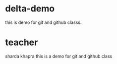 # delta-demo
this is demo for git and github classs.
 
 # teacher
 
 sharda khapra
this is  a demo for git and github class